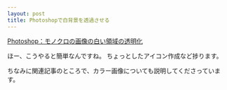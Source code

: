 ```yaml
---
layout: post
title: Photoshopで白背景を透過させる
---
```


[Photoshop：モノクロの画像の白い領域の透明化](http://blog.quq.jp/2012/12/photoshopwhitealpha/)

ほー、こうやると簡単なんですね。
ちょっとしたアイコン作成など捗ります。

ちなみに関連記事のところで、カラー画像についても説明してくださっています。
